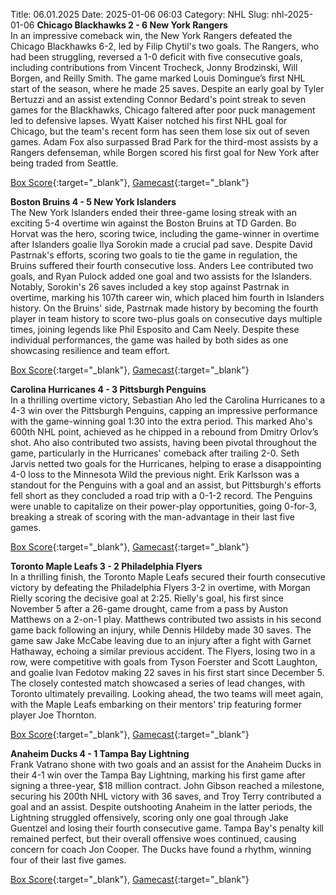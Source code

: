 Title: 06.01.2025
Date: 2025-01-06 06:03
Category: NHL 
Slug: nhl-2025-01-06 
**Chicago Blackhawks 2 - 6 New York Rangers**  
In an impressive comeback win, the New York Rangers defeated the Chicago Blackhawks 6-2, led by Filip Chytil's two goals. The Rangers, who had been struggling, reversed a 1-0 deficit with five consecutive goals, including contributions from Vincent Trocheck, Jonny Brodzinski, Will Borgen, and Reilly Smith. The game marked Louis Domingue’s first NHL start of the season, where he made 25 saves. Despite an early goal by Tyler Bertuzzi and an assist extending Connor Bedard's point streak to seven games for the Blackhawks, Chicago faltered after poor puck management led to defensive lapses. Wyatt Kaiser notched his first NHL goal for Chicago, but the team's recent form has seen them lose six out of seven games. Adam Fox also surpassed Brad Park for the third-most assists by a Rangers defenseman, while Borgen scored his first goal for New York after being traded from Seattle. 

[Box Score](/gamecenter/nyr-vs-chi/2025/01/05/2024020632){:target="_blank"}, [Gamecast](https://www.nhl.com/news/new-york-rangers-chicago-blackhawks-game-recap-january-5){:target="_blank"}<br>

**Boston Bruins 4 - 5 New York Islanders**  
The New York Islanders ended their three-game losing streak with an exciting 5-4 overtime win against the Boston Bruins at TD Garden. Bo Horvat was the hero, scoring twice, including the game-winner in overtime after Islanders goalie Ilya Sorokin made a crucial pad save. Despite David Pastrnak's efforts, scoring two goals to tie the game in regulation, the Bruins suffered their fourth consecutive loss. Anders Lee contributed two goals, and Ryan Pulock added one goal and two assists for the Islanders. Notably, Sorokin's 26 saves included a key stop against Pastrnak in overtime, marking his 107th career win, which placed him fourth in Islanders history. On the Bruins' side, Pastrnak made history by becoming the fourth player in team history to score two-plus goals on consecutive days multiple times, joining legends like Phil Esposito and Cam Neely. Despite these individual performances, the game was hailed by both sides as one showcasing resilience and team effort. 

[Box Score](/gamecenter/nyi-vs-bos/2025/01/05/2024020633){:target="_blank"}, [Gamecast](https://www.nhl.com/news/new-york-islanders-boston-bruins-game-recap-january-5){:target="_blank"}<br>

**Carolina Hurricanes 4 - 3 Pittsburgh Penguins**  
In a thrilling overtime victory, Sebastian Aho led the Carolina Hurricanes to a 4-3 win over the Pittsburgh Penguins, capping an impressive performance with the game-winning goal 1:30 into the extra period. This marked Aho's 600th NHL point, achieved as he chipped in a rebound from Dmitry Orlov’s shot. Aho also contributed two assists, having been pivotal throughout the game, particularly in the Hurricanes' comeback after trailing 2-0. Seth Jarvis netted two goals for the Hurricanes, helping to erase a disappointing 4-0 loss to the Minnesota Wild the previous night. Erik Karlsson was a standout for the Penguins with a goal and an assist, but Pittsburgh's efforts fell short as they concluded a road trip with a 0-1-2 record. The Penguins were unable to capitalize on their power-play opportunities, going 0-for-3, breaking a streak of scoring with the man-advantage in their last five games. 

[Box Score](/gamecenter/pit-vs-car/2025/01/05/2024020634){:target="_blank"}, [Gamecast](https://www.nhl.com/news/pittsburgh-penguins-carolina-hurricanes-game-recap-january-5){:target="_blank"}<br>

**Toronto Maple Leafs 3 - 2 Philadelphia Flyers**  
In a thrilling finish, the Toronto Maple Leafs secured their fourth consecutive victory by defeating the Philadelphia Flyers 3-2 in overtime, with Morgan Rielly scoring the decisive goal at 2:25. Rielly's goal, his first since November 5 after a 26-game drought, came from a pass by Auston Matthews on a 2-on-1 play. Matthews contributed two assists in his second game back following an injury, while Dennis Hildeby made 30 saves. The game saw Jake McCabe leaving due to an injury after a fight with Garnet Hathaway, echoing a similar previous accident. The Flyers, losing two in a row, were competitive with goals from Tyson Foerster and Scott Laughton, and goalie Ivan Fedotov making 22 saves in his first start since December 5. The closely contested match showcased a series of lead changes, with Toronto ultimately prevailing. Looking ahead, the two teams will meet again, with the Maple Leafs embarking on their mentors' trip featuring former player Joe Thornton. 

[Box Score](/gamecenter/phi-vs-tor/2025/01/05/2024020635){:target="_blank"}, [Gamecast](https://www.nhl.com/news/philadelphia-flyers-toronto-maple-leafs-game-recap-january-5){:target="_blank"}<br>

**Anaheim Ducks 4 - 1 Tampa Bay Lightning**  
Frank Vatrano shone with two goals and an assist for the Anaheim Ducks in their 4-1 win over the Tampa Bay Lightning, marking his first game after signing a three-year, $18 million contract. John Gibson reached a milestone, securing his 200th NHL victory with 36 saves, and Troy Terry contributed a goal and an assist. Despite outshooting Anaheim in the latter periods, the Lightning struggled offensively, scoring only one goal through Jake Guentzel and losing their fourth consecutive game. Tampa Bay's penalty kill remained perfect, but their overall offensive woes continued, causing concern for coach Jon Cooper. The Ducks have found a rhythm, winning four of their last five games. 

[Box Score](/gamecenter/tbl-vs-ana/2025/01/05/2024020636){:target="_blank"}, [Gamecast](https://www.nhl.com/news/tampa-bay-lightning-anaheim-ducks-game-recap-january-5){:target="_blank"}<br>

